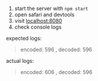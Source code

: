 1. start the server with `npm start`
2. open safari and devtools
3. visit [localhost:8080](http://localhost:8080)
4. check console logs


expected logs:
> encoded:  596 , decoded:  596

actual logs:
> encoded:  606 , decoded:  596